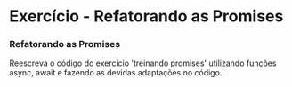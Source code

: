 # Exercício - Refatorando as Promises

### Refatorando as Promises

Reescreva o código do exercício 'treinando promises' utilizando funções async, await e fazendo as devidas adaptações no código.
